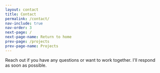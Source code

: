 ```yaml
---
layout: contact
title: Contact
permalink: /contact/
nav-include: true
nav-order: 3
next-page: /
next-page-name: Return to home
prev-page: /projects
prev-page-name: Projects
---
```


Reach out if you have any questions or want to work together.
I'll respond as soon as possible.
